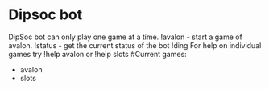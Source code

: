 # Dipsoc bot 
DipSoc bot can only play one game at a time.
!avalon - start a game of avalon.
!status - get the current status of the bot
!ding
For help on individual games try !help avalon or !help slots
#Current games:
* avalon
* slots